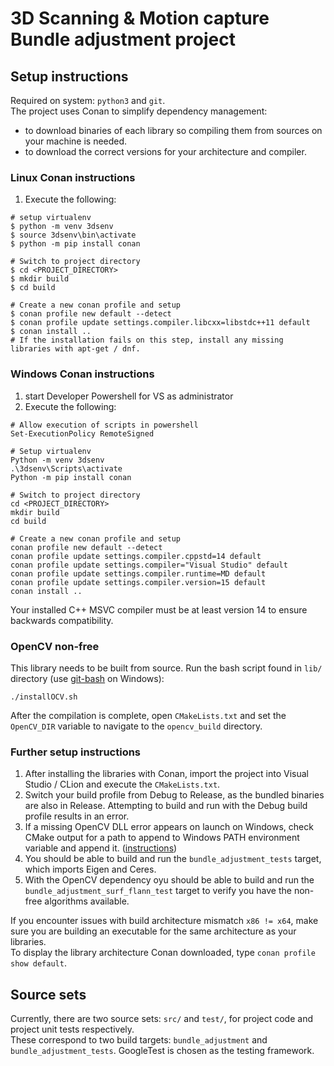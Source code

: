 # 3D Scanning & Motion capture Bundle adjustment project

## Setup instructions

Required on system: `python3` and `git`.\
The project uses Conan to simplify dependency management:

* to download binaries of each library so compiling them from sources on your machine is needed.
* to download the correct versions for your architecture and compiler.

### Linux Conan instructions

1. Execute the following:

```shell
# setup virtualenv
$ python -m venv 3dsenv
$ source 3dsenv\bin\activate
$ python -m pip install conan

# Switch to project directory
$ cd <PROJECT_DIRECTORY>
$ mkdir build
$ cd build

# Create a new conan profile and setup
$ conan profile new default --detect
$ conan profile update settings.compiler.libcxx=libstdc++11 default
$ conan install ..
# If the installation fails on this step, install any missing libraries with apt-get / dnf.
```

### Windows Conan instructions

1. start Developer Powershell for VS as administrator
2. Execute the following:

```shell
# Allow execution of scripts in powershell
Set-ExecutionPolicy RemoteSigned

# Setup virtualenv
Python -m venv 3dsenv
.\3dsenv\Scripts\activate
Python -m pip install conan

# Switch to project directory
cd <PROJECT_DIRECTORY>
mkdir build
cd build

# Create a new conan profile and setup
conan profile new default --detect
conan profile update settings.compiler.cppstd=14 default
conan profile update settings.compiler="Visual Studio" default
conan profile update settings.compiler.runtime=MD default
conan profile update settings.compiler.version=15 default
conan install ..
```

Your installed C++ MSVC compiler must be at least version 14 to ensure backwards compatibility.

### OpenCV non-free
This library needs to be built from source. Run the bash script found in `lib/` directory (use [git-bash](https://git-scm.com/downloads) on Windows):
```
./installOCV.sh
```
After the compilation is complete, open `CMakeLists.txt` and set the `OpenCV_DIR` variable to navigate to
 the `opencv_build` directory.

### Further setup instructions

1. After installing the libraries with Conan, import the project into Visual Studio / CLion and execute
the `CMakeLists.txt`.
2. Switch your build profile from Debug to Release, as the bundled binaries are also in Release. Attempting to build and
run with the Debug build profile results in an error.
3. If a missing OpenCV DLL error appears on launch on Windows, check CMake output for a path to append to Windows PATH
environment variable and append it. ([instructions](https://www.architectryan.com/2018/03/17/add-to-the-path-on-windows-10/))
4. You should be able to build and run the `bundle_adjustment_tests` target, which imports
Eigen and Ceres.
5. With the OpenCV dependency oyu should be able to build and run the `bundle_adjustment_surf_flann_test` target to verify
you have the non-free algorithms available.

If you encounter issues with build architecture mismatch `x86 != x64`, make sure you are building an
executable for the same architecture as your libraries.\
To display the library architecture Conan downloaded, type `conan profile show default`.

## Source sets

Currently, there are two source sets: `src/` and `test/`, for project code and project unit tests respectively.\
These correspond to two build targets: `bundle_adjustment` and `bundle_adjustment_tests`. GoogleTest is chosen as the testing framework.